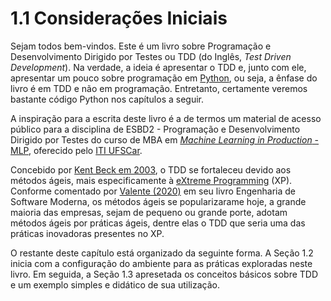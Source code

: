 # 1.1 Considerações Iniciais

Sejam todos bem-vindos. Este é um livro sobre Programação e Desenvolvimento Dirigido por Testes ou TDD \(do Inglês, _Test Driven Development_\). Na verdade, a ideia é apresentar o TDD e, junto com ele, apresentar um pouco sobre programação em [Python](https://www.python.org/), ou seja, a ênfase do livro é em TDD e não em programação. Entretanto, certamente veremos bastante código Python nos capítulos a seguir.

A inspiração para a escrita deste livro é a de termos um material de acesso público para a disciplina de ESBD2 - Programação e Desenvolvimento Dirigido por Testes do curso de MBA em [_Machine Learning in Production_ - MLP](https://iti.ufscar.mba/mlp), oferecido pelo [ITI UFSCar](https://iti.ufscar.mba/).

Concebido por [Kent Beck em 2003](https://www.amazon.com.br/Test-Driven-Development-Kent-Beck/dp/0321146530), o TDD se fortaleceu devido aos métodos ágeis, mais especificamente à [eXtreme Programming](https://www.amazon.com.br/gp/product/0201616416/ref=dbs_a_def_rwt_bibl_vppi_i6) \(XP\). Conforme comentado por [Valente \(2020\)](https://engsoftmoderna.info/) em seu livro Engenharia de Software Moderna, os métodos ágeis se popularizarame hoje, a grande maioria das empresas, sejam de pequeno ou grande porte, adotam métodos ágeis por práticas ágeis, dentre elas o TDD que seria uma das práticas inovadoras presentes no XP.

O restante deste capítulo está organizado da seguinte forma. A Seção 1.2 inicia com a configuração do ambiente para as práticas exploradas neste livro. Em seguida, a Seção 1.3 apresetada os conceitos básicos sobre TDD e um exemplo simples e didático de sua utilização.

